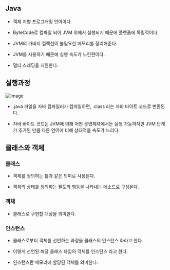 ## Java
- 객체 지향 프로그래밍 언어이다.

- ByteCode로 컴파일 되어 JVM 위에서 실행되기 때문에 플랫폼에 독립적이다.

- JVM의 가비지 컬랙션이 불필요한 메모리를 정리해준다.

- JVM을 사용하기 때문에 실행 속도가 느린편이다.

- 멀티 스레딩을 지원한다.

## 실행과정
![image](https://user-images.githubusercontent.com/63232876/160268806-5ce87408-2413-4540-904d-9f7bf49e4a67.png)

- .java 파일을 자바 컴파일러가 컴파일하면, .class 라는 자바 바이트 코드로 변환된다.

- 자바 바이트 코드는 JVM에 의해 어떤 운영체제에서든 실행 가능하지만 JVM 단계가 추가된 만큼 다른 언어에 비해 상대적을 속도가 느리다.

## 클래스와 객체
### 클래스
- 객체를 정의하는 틀과 같은 의미로 사용된다.

- 객체의 상태를 정의하는 필도와 행동을 나타내는 메소드로 구성된다.

### 객체
- 클래스로 구현할 대상을 의미한다.

### 인스턴스
- 클래스로부터 객체를 선언하는 과정을 클래스의 인스턴스 화라고 한다.

- 이렇게 선언된 해당 클래스 타입의 객체를 인스턴스 라고 한다.

- 인스턴스란 메모리에 할당된 객체를 의미한다.